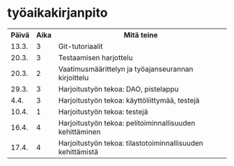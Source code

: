 # työaikakirjanpito

<table style="width:100%">
  <tr>
    <th>Päivä</th>
    <th>Aika</th> 
    <th>Mitä teine</th>
  </tr>
  <tr>
    <td>13.3.</td>
    <td>3</td>
    <td>Git-tutoriaalit</td>
  </tr>
  <tr>
    <td>20.3.</td>
    <td>3</td>
    <td>Testaamisen harjottelu</td>
  </tr>
  <tr>
    <td>20.3.</td>
    <td>2</td>
    <td>Vaatimusmäärittelyn ja työajanseurannan kirjoittelu</td>
  </tr>
  <tr>
    <td>29.3.</td>
    <td>3</td>
    <td>Harjoitustyön tekoa: DAO, pistelappu</td>
  </tr>
  <tr>
    <td>4.4.</td>
    <td>3</td>
    <td>Harjoitustyön tekoa: käyttöliittymää, testejä</td>
  </tr>
  <tr>
    <td>10.4.</td>
    <td>1</td>
    <td>Harjoitustyön tekoa: testejä</td>
  </tr>
	<tr>
		<td>16.4.</td>
    <td>4</td>
    <td>Harjoitustyön tekoa: pelitoiminnallisuuden kehittäminen</td>
	</tr>
	<tr>
		<td>17.4.</td>
    <td>4</td>
    <td>Harjoitustyön tekoa: tilastotoiminnallisuuden kehittämistä</td>
	</tr>
</table>

</body>
</html>

